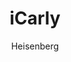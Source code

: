 ---
layout: post
author: Heisenberg
category: Séries
post_date: '2022-05-25T03:47:40.775Z'
post_modified: '2022-05-25T03:47:40.775Z'
title: iCarly
description: 'Dez anos depois de encerrar um dos programas mais icônicos da TV, Carly, Spencer e Freddie estão de volta, navegando no próximo capítulo de suas vidas, enfrentando as incertezas da vida aos vinte e poucos anos.'
poster_path: /anOybngCmtscpYUYmbghHHnSi0R.jpg
tmdb_id: 119243
imdb_id: tt13657062
runtime: 25
release_date: '2021-06-17'
genres:
  - Comédia
casts:
  - Miranda Cosgrove
  - Jerry Trainor
  - Nathan Kress
  - Laci Mosley
  - Jaidyn Triplett
crews:
  - Dan Schneider
trailer: jqnwQZC2cbw
certification: 10
adult: false
vote_average: 7.6
vote_count: 636
qualitys:
  - 1080p
  - 720p
audios:
  - Dual Áudio
  - Português
  - Inglês
extensions:
  - mkv
  - mp4
---